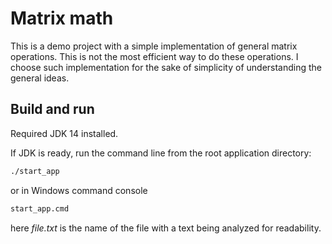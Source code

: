 # Matrix math
This is a demo project with a simple implementation of general matrix operations.
This is not the most efficient way to do these operations. 
I choose such implementation for the sake of simplicity of understanding the general ideas.

## Build and run

Required JDK 14 installed.

If JDK is ready, run the command line from the root application directory:
```bash
./start_app
```
or in Windows command console
```cmd
start_app.cmd
```
here *file.txt* is the name of the file with a text being analyzed for readability.


